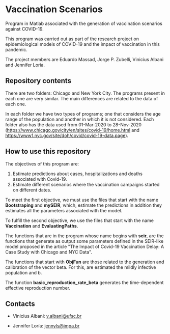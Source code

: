 # Vaccination Scenarios

Program in Matlab associated with the generation of vaccination scenarios against COVID-19.

This program was carried out as part of the research project on epidemiological models of COVID-19 and the impact of vaccination in this pandemic. 

The project members are Eduardo Massad, Jorge P. Zubelli, Vinicius Albani and Jennifer Loria.

## Repository contents

There are two folders: Chicago and New York City. The programs present in each one are very similar. The main differences are related to the data of each one.

In each folder we have two types of programs; one that considers the age range of the population and another in which it is not considered. Each folder also has the data used from 01-Mar-2020 to 28-Nov-2020 (https://www.chicago.gov/city/en/sites/covid-19/home.html and https://www1.nyc.gov/site/doh/covid/covid-19-data.page).

## How to use this repository

The objectives of this program are:

1. Estimate predictions about cases, hospitalizations and deaths associated with Covid-19.
2. Estimate different scenarios where the vaccination campaigns started on different dates.

To meet the first objective, we must use the files that start with the name **Bootstraping** and **mySEIR**, which, estimate the predictions in addition they estimates all the parameters associated with the model.

To fulfill the second objective, we use the files that start with the name **Vaccination** and **EvaluatingPaths**.

The functions that are in the program whose name begins with **seir**, are the functions that generate as output some parameters defined in the SEIR-like model proposed in the article "The Impact of Covid-19 Vaccination Delay: A Case Study with Chicago and NYC Data". 

The functions that start with **ObjFun** are those related to the generation and calibration of the vector beta. For this, are estimated the mildly infective population  and b.

The function **basic_reproduction_rate_beta** generates the time-dependent effective reproduction number.


## Contacts

* Vinicius Albani: v.albani@ufsc.br

* Jennifer Loría: jennyls@impa.br

